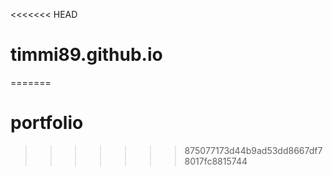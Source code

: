 <<<<<<< HEAD
# timmi89.github.io
=======
# portfolio
>>>>>>> 875077173d44b9ad53dd8667df78017fc8815744
